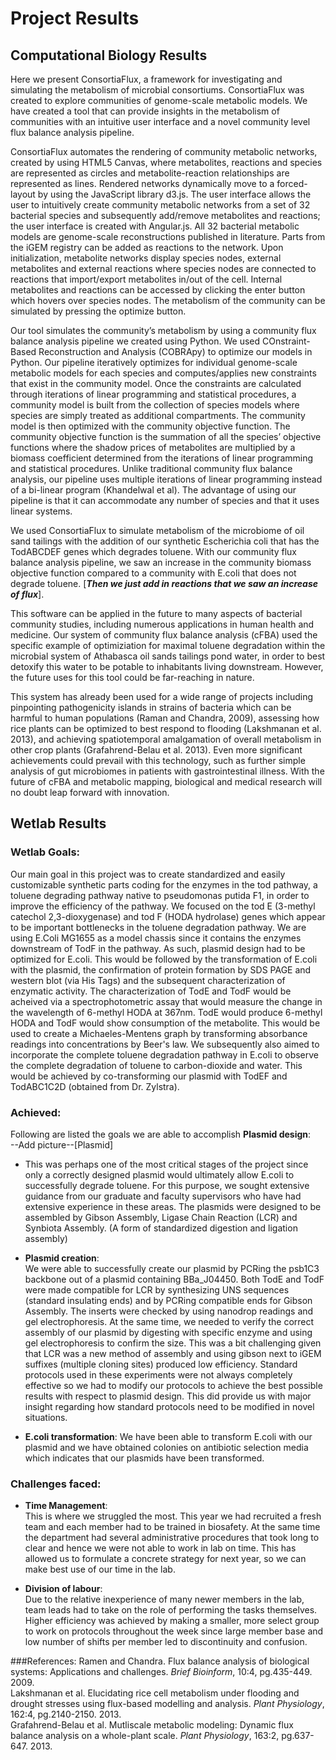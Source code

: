 # Project Results

## Computational Biology Results

Here we present ConsortiaFlux, a framework for investigating and simulating the metabolism of microbial consortiums. ConsortiaFlux was created to explore communities of genome-scale metabolic models. We have created a tool that can provide insights in the metabolism of communities with an intuitive user interface and a novel community level flux balance analysis pipeline.

ConsortiaFlux automates the rendering of community metabolic networks, created by using HTML5 Canvas, where metabolites, reactions and species are represented as circles and metabolite-reaction relationships are represented as lines. Rendered networks dynamically move to a forced-layout by using the JavaScript library d3.js. The user interface allows the user to intuitively create community metabolic networks from a set of 32 bacterial species and subsequently add/remove metabolites and reactions; the user interface is created with Angular.js. All 32 bacterial metabolic models are genome-scale reconstructions published in literature. Parts from the iGEM registry can be added as reactions to the network. Upon initialization, metabolite networks display species nodes, external metabolites and external reactions where species nodes are connected to reactions that import/export metabolites in/out of the cell. Internal metabolites and reactions can be accessed by clicking the enter button which hovers over species nodes. The metabolism of the community can be simulated by pressing the optimize button.

Our tool simulates the community’s metabolism by using a community flux balance analysis pipeline we created using Python. We used COnstraint-Based Reconstruction and Analysis (COBRApy) to optimize our models in Python. Our pipeline iteratively optimizes for individual genome-scale metabolic models for each species and computes/applies new constraints that exist in the community model. Once the constraints are calculated through iterations of linear programming and statistical procedures, a community model is built from the collection of species models where species are simply treated as additional compartments. The community model is then optimized with the community objective function. The community objective function is the summation of all the species’ objective functions where the shadow prices of metabolites are multiplied by a biomass coefficient determined from the iterations of linear programming and statistical procedures. Unlike traditional community flux balance analysis, our pipeline uses multiple iterations of linear programming instead of a bi-linear program (Khandelwal et al). The advantage of using our pipeline is that it can accommodate any number of species and that it uses linear systems. 

We used ConsortiaFlux to simulate metabolism of the microbiome of oil sand tailings with the addition of our synthetic Escherichia coli that has the TodABCDEF genes which degrades toluene. With our community flux balance analysis pipeline, we saw an increase in the community biomass objective function compared to a community with E.coli that does not degrade toluene. [***Then we just add in reactions that we saw an increase of flux***].

This software can be applied in the future to many aspects of bacterial community studies, including numerous applications in human health and medicine. Our system of community flux balance analysis (cFBA) used the specific example of optimiziation for maximal toluene degradation within the microbial system of Athabasca oil sands tailings pond water, in order to best detoxify this water to be potable to inhabitants living downstream. However, the future uses for this tool could be far-reaching in nature.

This system has already been used for a wide range of projects including pinpointing pathogenicity islands in strains of bacteria which can be harmful to human populations (Raman and Chandra, 2009), assessing how rice plants can be optimized to best respond to flooding (Lakshmanan et al. 2013), and achieving spatiotemporal amalgamation of overall metabolism in other crop plants (Grafahrend-Belau et al. 2013). Even more significant achievements could prevail with this technology, such as further simple analysis of gut microbiomes in patients with gastrointestinal illness. With the future of cFBA and metabolic mapping, biological and medical research will no doubt leap forward with innovation.

## Wetlab Results

### Wetlab Goals:

Our main goal in this project was to create standardized and easily customizable synthetic parts coding for the enzymes in the tod pathway, a toluene degrading pathway native to pseudomonas putida F1, in order to improve the efficiency of the pathway. We focused on the tod E (3-methyl catechol 2,3-dioxygenase) and tod F (HODA hydrolase) genes which appear to be important bottlenecks in the toluene degradation pathway. We are using E.Coli MG1655 as a model chassis since it contains the enzymes downstream of TodF in the pathway. As such, plasmid design had to be optimized for E.coli. This would be followed by the transformation of E.coli with the plasmid, the confirmation of protein formation by SDS PAGE and western blot (via His Tags) and the subsequent characterization of enzymatic activity. The characterization of TodE and TodF would be acheived via a spectrophotometric assay that would measure the change in the wavelength of 6-methyl HODA at 367nm. TodE would produce 6-methyl HODA and TodF would show consumption of the metabolite. This would be used to create a Michaeles-Mentens graph by transforming absorbance readings into concentrations by Beer's law. We subsequently also aimed to incorporate the complete toluene degradation pathway in E.coli to observe the complete degradation of toluene to carbon-dioxide and water. This would be achieved by co-transforming our plasmid with TodEF and TodABC1C2D (obtained from Dr. Zylstra).

### Achieved:
Following are listed the goals we are able to accomplish
__Plasmid design__:  
--Add picture--[Plasmid]

* This was perhaps one of the most critical stages of the project since only a correctly designed plasmid would ultimately allow E.coli to successfully degrade toluene. For this purpose, we sought extensive guidance from our graduate and faculty supervisors who have had extensive experience in these areas. The plasmids were designed to be assembled by Gibson Assembly, Ligase Chain Reaction (LCR) and Synbiota Assembly. (A form of standardized digestion and ligation assembly) 


* __Plasmid creation__:  
We were able to successfully create our plasmid by PCRing the psb1C3 backbone out of a plasmid containing BBa_J04450. Both TodE and TodF were made compatible for LCR by synthesizing UNS sequences (standard insulating ends) and by PCRing compatible ends for Gibson Assembly. The inserts were checked by using nanodrop readings and gel electrophoresis. At the same time, we needed to verify the correct assembly of our plasmid by digesting with specific enzyme and using gel electrophoresis to confirm the size. This was a bit challenging given that LCR was a new method of assembly and using gibson next to iGEM suffixes (multiple cloning sites) produced low efficiency. Standard protocols used in these experiments were not always completely effective so we had to modify our protocols to achieve the best possible results with respect to plasmid design. This did provide us with major insight regarding how standard protocols need to be modified in novel situations.

* __E.coli transformation__:
We have been able to transform E.coli with our plasmid and we have obtained colonies on antibiotic selection media which indicates that our plasmids have been transformed. 

### Challenges faced:
* __Time Management__:  
This is where we struggled the most. This year we had recruited a fresh team and each member had to be trained in biosafety. At the same time the department had several administrative procedures that took long to clear and hence we were not able to work in lab on time. This has allowed us to formulate a concrete strategy for next year, so we can make best use of our time in the lab.

* __Division of labour__:  
Due to the relative inexperience of many newer members in the lab, team leads had to take on the role of performing the tasks themselves. Higher efficiency was achieved by making a smaller, more select group to work on protocols throughout the week since large member base and low number of shifts per member led to discontinuity and confusion.


###References: 
Ramen and Chandra. Flux balance analysis of biological systems: Applications and challenges. *Brief Bioinform*, 10:4, pg.435-449. 2009.   
Lakshmanan et al. Elucidating rice cell metabolism under flooding and drought stresses using flux-based modelling and analysis. *Plant Physiology*, 162:4, pg.2140-2150. 2013.    
Grafahrend-Belau et al. Mutliscale metabolic modeling: Dynamic flux balance analysis on a whole-plant scale. *Plant Physiology*, 163:2, pg.637-647. 2013.   
